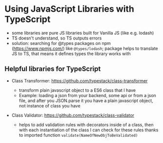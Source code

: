 # Using JavaScript Libraries with TypeScript

- some libraries are pure JS libraries built for Vanilla JS (like e.g. lodash)
- TS doesn't understand, so TS outputs errors
- solution: searching for @types packages on npm (https://www.npmjs.com/) like `@types/lodash`; package helps to translate JS to TS, that means it defines types the library works with

## Helpful libraries for TypeScript

- Class Transformer: https://github.com/typestack/class-transformer

  - transform plain javascript object to a ES6 class that I have
  - Example: loading a json from your backend, some api or from a json file, and after you JSON.parse it you have a plain javascript object, not instance of class you have

- Class Validator: https://github.com/typestack/class-validator
  - helps to add validation rules with decorators inside of a class, then with each instantiation of the class I can check for these rules thanks to imported function `validate(NameOfNewObjToBeValidated)`
